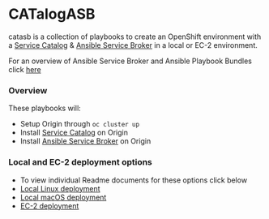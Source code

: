 # CATalogASB

catasb is a collection of playbooks to create an OpenShift environment with a [Service Catalog](https://github.com/kubernetes-incubator/service-catalog) & [Ansible Service Broker](https://github.com/openshift/ansible-service-broker) in a local or EC-2 environment.


For an overview of Ansible Service Broker and Ansible Playbook Bundles click [here](https://github.com/openshift/ansible-service-broker/blob/master/docs/introduction.md)

### Overview
These playbooks will:
  * Setup Origin through `oc cluster up`
  * Install [Service Catalog](https://github.com/kubernetes-incubator/service-catalog) on Origin
  * Install [Ansible Service Broker](https://github.com/openshift/ansible-service-broker) on Origin


### Local and EC-2 deployment options
  * To view individual Readme documents for these options click below
  * [Local Linux deployment](local/linux/README.md)
  * [Local macOS deployment](local/mac/README.md)
  * [EC-2 deployment](ec2/README.md)
